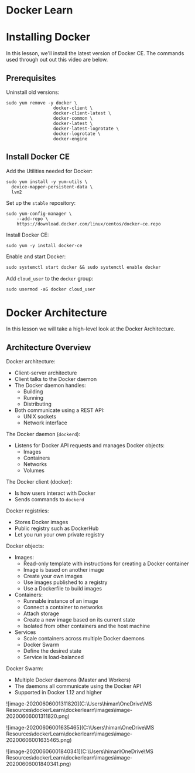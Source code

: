 # Docker Learn
# Installing Docker

In this lesson, we'll install the latest version of Docker CE. The commands used through out out this video are below.

## Prerequisites

Uninstall old versions:

```
sudo yum remove -y docker \
                  docker-client \
                  docker-client-latest \
                  docker-common \
                  docker-latest \
                  docker-latest-logrotate \
                  docker-logrotate \
                  docker-engine
```

## Install Docker CE

Add the Utilities needed for Docker:

```
sudo yum install -y yum-utils \
  device-mapper-persistent-data \
  lvm2
```

Set up the `stable` repository:

```
sudo yum-config-manager \
    --add-repo \
    https://download.docker.com/linux/centos/docker-ce.repo
```

Install Docker CE:

```shell
sudo yum -y install docker-ce
```

Enable and start Docker:

```dockerfile
sudo systemctl start docker && sudo systemctl enable docker
```

Add `cloud_user` to the `docker` group:

```dockerfile
sudo usermod -aG docker cloud_user
```

# Docker Architecture

In this lesson we will take a high-level look at the Docker Architecture.

## Architecture Overview

Docker architecture:

- Client-server architecture
- Client talks to the Docker daemon
- The Docker daemon handles:
  - Building
  - Running
  - Distributing
- Both communicate using a REST API:
  - UNIX sockets
  - Network interface

The Docker daemon (`dockerd`):

- Listens for Docker API requests and manages Docker objects:
  - Images
  - Containers
  - Networks
  - Volumes

The Docker client (docker):

- Is how users interact with Docker
- Sends commands to `dockerd`

Docker registries:

- Stores Docker images
- Public registry such as DockerHub
- Let you run your own private registry

Docker objects:

- Images:
  - Read-only template with instructions for creating a Docker container
  - Image is based on another image
  - Create your own images
  - Use images published to a registry
  - Use a Dockerfile to build images
- Containers:
  - Runnable instance of an image
  - Connect a container to networks
  - Attach storage
  - Create a new image based on its current state
  - Isolated from other containers and the host machine
- Services
  - Scale containers across multiple Docker daemons
  - Docker Swarm
  - Define the desired state
  - Service is load-balanced

Docker Swarm:

- Multiple Docker daemons (Master and Workers)
- The daemons all communicate using the Docker API
- Supported in Docker 1.12 and higher

![image-20200606001311820](C:\Users\himan\OneDrive\MS Resources\dockerLearn\dockerlearn\images\image-20200606001311820.png)

![image-20200606001635465](C:\Users\himan\OneDrive\MS Resources\dockerLearn\dockerlearn\images\image-20200606001635465.png)

![image-20200606001840341](C:\Users\himan\OneDrive\MS Resources\dockerLearn\dockerlearn\images\image-20200606001840341.png)